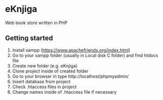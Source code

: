 # eKnjiga
Web book store written in PHP

## Getting started
1. Install xampp (https://www.apachefriends.org/index.html)
2. Go to your xampp folder (usually in Local disk C folder) and find htdocs file
3. Create new folder (e.g. eKnjiga)
4. Clone project inside of created folder
5. Go to your browser in type http://localhost/phpmyadmin/
6. Insert database from project
7. Check .htaccess files in project
8. Change names inside of .htaccess file if necessary
